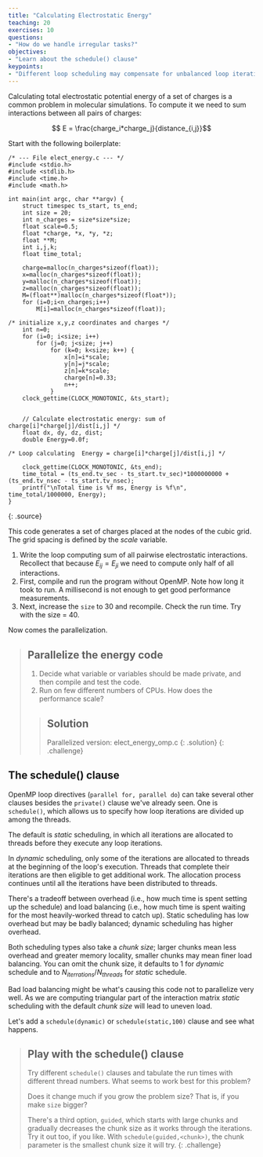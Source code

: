 ```yaml
---
title: "Calculating Electrostatic Energy"
teaching: 20
exercises: 10
questions:
- "How do we handle irregular tasks?"
objectives:
- "Learn about the schedule() clause"
keypoints:
- "Different loop scheduling may compensate for unbalanced loop iterations"
---
```


Calculating total electrostatic potential energy of a set of charges is a common problem in molecular simulations. To compute it we need to sum interactions between all pairs of charges:

$$ E = \frac{charge_i*charge_j}{distance_{i,j}}$$

Start with the following boilerplate:
~~~
/* --- File elect_energy.c --- */
#include <stdio.h>
#include <stdlib.h>
#include <time.h>
#include <math.h>

int main(int argc, char **argv) {
	struct timespec ts_start, ts_end;
	int size = 20;
	int n_charges = size*size*size;
	float scale=0.5;
	float *charge, *x, *y, *z;
	float **M;
	int i,j,k;
	float time_total;

	charge=malloc(n_charges*sizeof(float));
	x=malloc(n_charges*sizeof(float));
	y=malloc(n_charges*sizeof(float));
	z=malloc(n_charges*sizeof(float));
	M=(float**)malloc(n_charges*sizeof(float*));
	for (i=0;i<n_charges;i++)
		M[i]=malloc(n_charges*sizeof(float));

/* initialize x,y,z coordinates and charges */
	int n=0;
	for (i=0; i<size; i++)
		for (j=0; j<size; j++)
			for (k=0; k<size; k++) {
				x[n]=i*scale;
				y[n]=j*scale;
				z[n]=k*scale;
				charge[n]=0.33;
				n++;
			}
	clock_gettime(CLOCK_MONOTONIC, &ts_start);


	// Calculate electrostatic energy: sum of charge[i]*charge[j]/dist[i,j] */
	float dx, dy, dz, dist;
	double Energy=0.0f;

/* Loop calculating  Energy = charge[i]*charge[j]/dist[i,j] */

	clock_gettime(CLOCK_MONOTONIC, &ts_end);
	time_total = (ts_end.tv_sec - ts_start.tv_sec)*1000000000 + (ts_end.tv_nsec - ts_start.tv_nsec);
	printf("\nTotal time is %f ms, Energy is %f\n", time_total/1000000, Energy);
}
~~~
{: .source}

This code generates a set of charges placed at the nodes of the cubic grid. The grid spacing is defined by the *scale* variable.

1. Write the loop computing sum of all pairwise electrostatic interactions. Recollect that because $E_{ij}=E_{ji}$ we need to compute only half of all interactions.
2. First, compile and run the program without OpenMP. Note how long it took to run. A millisecond is not enough to get good performance measurements.
3. Next, increase the `size` to 30 and recompile. Check the run time. Try with the size = 40.

Now comes the parallelization.

> ## Parallelize the energy code
> 1. Decide what variable or variables should be made private, and then compile and test the code.
> 2. Run on few different numbers of CPUs. How does the performance scale?
>
> > ## Solution
> > Parallelized version: elect_energy_omp.c
> {: .solution}
{: .challenge}

## The schedule() clause

OpenMP loop directives (`parallel for, parallel do`) can take several other clauses besides the `private()` clause we've already seen. One is `schedule()`, which allows us to specify how loop iterations are divided up among the
threads.

The default is *static* scheduling, in which all iterations are allocated to threads before they execute any loop iterations.

In *dynamic* scheduling, only some of the iterations are allocated to threads at the beginning of the loop's execution. Threads that complete their iterations are then eligible to get additional work. The allocation process continues until all the iterations have been distributed to threads.

There's a tradeoff between overhead (i.e., how much time is spent setting up the schedule) and load balancing (i.e., how much time is spent waiting for the most heavily-worked thread to catch up). Static scheduling has low overhead but
may be badly balanced; dynamic scheduling has higher overhead.

Both scheduling types also take a *chunk size*; larger chunks mean less overhead and greater memory locality, smaller chunks may mean finer load balancing. You can omit the chunk size, it defaults to 1 for *dynamic* schedule and to $N_{iterrations}/{N_{threads}}$ for *static* schedule.

Bad load balancing might be what's causing this code not to parallelize very well. As we are computing triangular part of the interaction matrix *static* scheduling with the default *chunk size* will lead to uneven load.

Let's add a `schedule(dynamic)` or `schedule(static,100)` clause and see what happens.

> ## Play with the schedule() clause
>
> Try different `schedule()` clauses and tabulate the run times with different thread numbers. What seems to work best for this problem?
>
> Does it change much if you grow the problem size? That is, if you make `size` bigger?
>
> There's a third option, `guided`, which starts with large chunks and gradually decreases the chunk size as it works through the iterations.
> Try it out too, if you like. With `schedule(guided,<chunk>)`, the chunk parameter is the smallest chunk size it will try.
{: .challenge}
